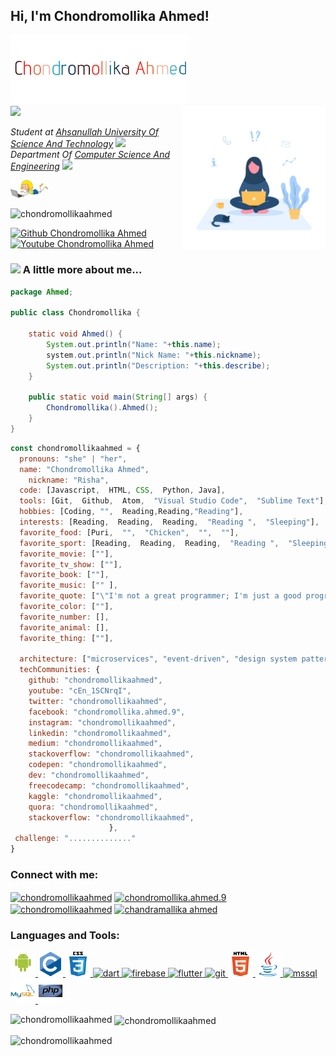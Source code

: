 ## Hi, I'm Chondromollika Ahmed! 

<img src="https://github.com/JehadurRE/JehadurRE/raw/main/ch.gif">
<br>
<img src="https://media.giphy.com/media/mGcNjsfWAjY5AEZNw6/giphy.gif" width="50">
<img align='right' src="https://github.com/JehadurRE/JehadurRE/raw/main/dl.beatsnoop.com-1643241594.jpg" width="230">
<p><em>Student at <a href="http://www.aust.edu">Ahsanullah University Of Science And Technology</a>
<img src="https://i.giphy.com/media/Q62Wvuma3vPA7WLiOO/giphy.webp" width="50"> </br>
Department Of <a href="https://www.aust.edu/cse">Computer Science 
And Engineering</a>
<img src="https://c.tenor.com/BoDofDkAurYAAAAC/peachcry-peachmad.gif" width="40"> 
</em></p>

<img src="https://github.com/JehadurRE/JehadurRE/raw/main/dl.beatsnoop.com-low-1645091124.jpg" width="60"> 

<p align="left"> <img src="https://komarev.com/ghpvc/?username=chondromollikaahmed&label=Profile%20views&color=0e75b6&style=flat" alt="chondromollikaahmed" /> </p>


[![Github Chondromollika Ahmed](https://img.shields.io/github/followers/chondromollikaahmed?style=social)](https://www.github.com/chondromollikaahmed)
[![Youtube Chondromollika Ahmed](https://img.shields.io/youtube/views/cEn_1SCNrqI?style=social)](https://www.youtube.com/channel/UCuXoFeYWshZVoT-UUscTMwQ/featured)


### <img src="https://media.giphy.com/media/VgCDAzcKvsR6OM0uWg/giphy.gif" width="50"> A little more about me...




```java
package Ahmed;

public class Chondromollika {
    
    static void Ahmed() {
        System.out.println("Name: "+this.name);
        system.out.println("Nick Name: "+this.nickname);
        System.out.println("Description: "+this.describe);
    }
    
    public static void main(String[] args) {
        Chondromollika().Ahmed();
    }
}


```
```javascript
const chondromollikaahmed = {
  pronouns: "she" | "her",
  name: "Chondromollika Ahmed",
    nickname: "Risha",
  code: [Javascript,  HTML, CSS,  Python, Java],
  tools: [Git,  Github,  Atom,  "Visual Studio Code",  "Sublime Text"],
  hobbies: [Coding, "",  Reading,Reading,"Reading"],
  interests: [Reading,  Reading,  Reading,  "Reading ",  "Sleeping"],
  favorite_food: [Puri,  "",  "Chicken",  "",  ""],
  favorite_sport: [Reading,  Reading,  Reading,  "Reading ",  "Sleeping"],
  favorite_movie: [""],
  favorite_tv_show: [""],
  favorite_book: [""],
  favorite_music: ["" ],
  favorite_quote: ["\"I'm not a great programmer; I'm just a good programmer with great habits\" - Kent Beck",  "\"The only way to do great work is to love what you do\" - Steve Jobs",  "\"The best way to predict your future is to create it\" - Abraham Lincoln",  "\"The best way to predict your future is to create it\" - Abraham Lincoln",  "\"The best way to predict your future is to create it\" - Abraham Lincoln"],
  favorite_color: [""],
  favorite_number: [],
  favorite_animal: [],
  favorite_thing: [""],
      
  architecture: ["microservices", "event-driven", "design system pattern"],
  techCommunities: {
    github: "chondromollikaahmed",
    youtube: "cEn_1SCNrqI",
    twitter: "chondromollikaahmed",
    facebook: "chondromollika.ahmed.9",
    instagram: "chondromollikaahmed",
    linkedin: "chondromollikaahmed",
    medium: "chondromollikaahmed",
    stackoverflow: "chondromollikaahmed",
    codepen: "chondromollikaahmed",
    dev: "chondromollikaahmed",
    freecodecamp: "chondromollikaahmed",
    kaggle: "chondromollikaahmed",
    quora: "chondromollikaahmed",
    stackoverflow: "chondromollikaahmed",
                      },
 challenge: ".............."
}
```



<h3 align="left">Connect with me:</h3>
<p align="left">
<a href="https://dev.to/chondromollikaahmed" target="blank"><img align="center" src="https://raw.githubusercontent.com/rahuldkjain/github-profile-readme-generator/master/src/images/icons/Social/devto.svg" alt="chondromollikaahmed" height="30" width="40" /></a>
<a href="https://fb.com/chondromollika.ahmed.9" target="blank"><img align="center" src="https://raw.githubusercontent.com/rahuldkjain/github-profile-readme-generator/master/src/images/icons/Social/facebook.svg" alt="chondromollika.ahmed.9" height="30" width="40" /></a>
<a href="https://instagram.com/chondromollikaahmed" target="blank"><img align="center" src="https://raw.githubusercontent.com/rahuldkjain/github-profile-readme-generator/master/src/images/icons/Social/instagram.svg" alt="chondromollikaahmed" height="30" width="40" /></a>
<a href="https://www.youtube.com/c/chandramallika ahmed" target="blank"><img align="center" src="https://raw.githubusercontent.com/rahuldkjain/github-profile-readme-generator/master/src/images/icons/Social/youtube.svg" alt="chandramallika ahmed" height="30" width="40" /></a>
</p>


<h3 align="left">Languages and Tools:</h3>
<p align="left"> <a href="https://developer.android.com" target="_blank" rel="noreferrer"> <img src="https://raw.githubusercontent.com/devicons/devicon/master/icons/android/android-original-wordmark.svg" alt="android" width="40" height="40"/> </a> <a href="https://www.cprogramming.com/" target="_blank" rel="noreferrer"> <img src="https://raw.githubusercontent.com/devicons/devicon/master/icons/c/c-original.svg" alt="c" width="40" height="40"/> </a> <a href="https://www.w3schools.com/css/" target="_blank" rel="noreferrer"> <img src="https://raw.githubusercontent.com/devicons/devicon/master/icons/css3/css3-original-wordmark.svg" alt="css3" width="40" height="40"/> </a> <a href="https://dart.dev" target="_blank" rel="noreferrer"> <img src="https://www.vectorlogo.zone/logos/dartlang/dartlang-icon.svg" alt="dart" width="40" height="40"/> </a> <a href="https://firebase.google.com/" target="_blank" rel="noreferrer"> <img src="https://www.vectorlogo.zone/logos/firebase/firebase-icon.svg" alt="firebase" width="40" height="40"/> </a> <a href="https://flutter.dev" target="_blank" rel="noreferrer"> <img src="https://www.vectorlogo.zone/logos/flutterio/flutterio-icon.svg" alt="flutter" width="40" height="40"/> </a> <a href="https://git-scm.com/" target="_blank" rel="noreferrer"> <img src="https://www.vectorlogo.zone/logos/git-scm/git-scm-icon.svg" alt="git" width="40" height="40"/> </a> <a href="https://www.w3.org/html/" target="_blank" rel="noreferrer"> <img src="https://raw.githubusercontent.com/devicons/devicon/master/icons/html5/html5-original-wordmark.svg" alt="html5" width="40" height="40"/> </a> <a href="https://www.java.com" target="_blank" rel="noreferrer"> <img src="https://raw.githubusercontent.com/devicons/devicon/master/icons/java/java-original.svg" alt="java" width="40" height="40"/> </a> <a href="https://www.microsoft.com/en-us/sql-server" target="_blank" rel="noreferrer"> <img src="https://www.svgrepo.com/show/303229/microsoft-sql-server-logo.svg" alt="mssql" width="40" height="40"/> </a> <a href="https://www.mysql.com/" target="_blank" rel="noreferrer"> <img src="https://raw.githubusercontent.com/devicons/devicon/master/icons/mysql/mysql-original-wordmark.svg" alt="mysql" width="40" height="40"/> </a> <a href="https://www.php.net" target="_blank" rel="noreferrer"> <img src="https://raw.githubusercontent.com/devicons/devicon/master/icons/php/php-original.svg" alt="php" width="40" height="40"/> </a> </p>

<p><img align="left" src="https://github-readme-stats.vercel.app/api/top-langs?username=chondromollikaahmed&show_icons=true&locale=en&layout=compact" alt="chondromollikaahmed" /></p>

<p>&nbsp;<img align="center" src="https://github-readme-stats.vercel.app/api?username=chondromollikaahmed&show_icons=true&locale=en" alt="chondromollikaahmed" /></p>

<p><img align="center" src="https://github-readme-streak-stats.herokuapp.com/?user=chondromollikaahmed&" alt="chondromollikaahmed" /></p>
